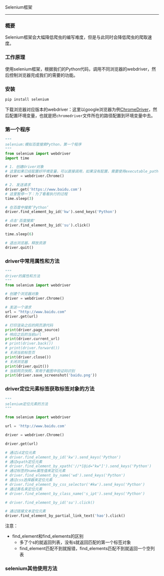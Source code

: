 Selenium框架

---

### 概要

Selenium框架会大幅降低爬虫的编写难度，但是与此同时会降低爬虫的爬取速度。

### 工作原理

使用selenium框架，根据我们的Python代码，调用不同浏览器的webdriver，然后控制浏览器完成我们的需要的功能。

### 安装

```bash
pip install selenium
```

下载浏览器对应版本的webdriver：这里以google浏览器为例[ChromeDriver](https://chromedriver.chromium.org/downloads)，然后配置环境变量，也就是把`chromedriver`文件所在的路径配置到环境变量中去。

### 第一个程序

```python
"""
selenium:模拟百度搜索Python，第一个程序
"""
from selenium import webdriver
import time

# 1. 创建driver对象
# 这里如果已经配置好环境变量，可以直接调用，如果没有配置，需要使用executable_path参数指定chromedriver的路径
driver = webdriver.Chrome()

# 2. 发送请求
driver.get('https://www.baidu.com')
# 这里暂停一下：为了看看执行的过程
time.sleep(3)

# 在百度中搜索’Python‘
driver.find_element_by_id('kw').send_keys('Python')

# 点击'百度搜索'
driver.find_element_by_id('su').click()

time.sleep(6)

# 退出浏览器，释放资源
driver.quit()
```

### driver中常用属性和方法

```python
"""
driver的属性和方法
"""
from selenium import webdriver

# 创建个浏览器对象
driver = webdriver.Chrome()

# 发送一个请求
url = "http://www.baidu.com"
driver.get(url)

# 打印渲染之后的网页源代码
print(driver.page_source)
# 响应之后的当前url
print(driver.current_url)
# print(driver.back())
# print(driver.forward())
# 关闭当前标签页
print(driver.close())
# 关闭浏览器
print(driver.quit())
# 当前网页快照，常用于截图中验证码识别
print(driver.save_screenshot('baidu.png'))
```

### driver定位元素标签获取标签对象的方法

```python
"""
selenium定位元素的方法
"""

from selenium import webdriver

url = 'http://www.baidu.com'

driver = webdriver.Chrome()

driver.get(url)

# 通过id定位元素
# driver.find_element_by_id('kw').send_keys('Python')
# 通过xpath定位元素
# driver.find_element_by_xpath('//*[@id="kw"]').send_keys('Python')
# 通过标签的name属性值来定位元素
# driver.find_element_by_name('wd').send_keys('Python')
# 通过css选择器来定位元素
# driver.find_element_by_css_selector('#kw').send_keys('Python')
# 通过类名来定位元素
# driver.find_element_by_class_name('s_ipt').send_keys('Python')

# driver.find_element_by_id('su').click()

# 通过链接文本定位元素
driver.find_element_by_partial_link_text('hao').click()
```

注意：

- find_element和find_elements的区别
  - 多了个s的就返回列表，没有s就返回匹配的第一个标签对象
  - find_element匹配不到就报错，find_elements匹配不到就返回一个空列表

### selenium其他使用方法

